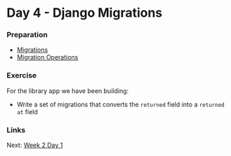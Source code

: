 # Day 4 - Django Migrations

### Preparation
- [Migrations](https://docs.djangoproject.com/en/1.7/topics/migrations/)
- [Migration Operations](https://docs.djangoproject.com/en/1.7/ref/migration-operations/)

### Exercise
For the library app we have been building:
- Write a set of migrations that converts the `returned` field into a `returned at` field

### Links
Next: [Week 2 Day 1](../week-2/day-1.md)
